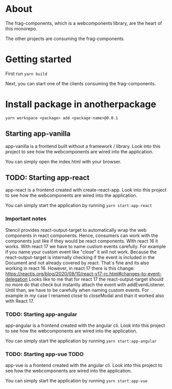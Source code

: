 # About
The frag-components, which is a webcomponents library, are the heart of this monorepo.

The other projects are consuming the frag-components.

# Getting started
First run ```yarn build```

Next, you can start one of the clients consuming the frag-components.

# Install package in anotherpackage
```yarn workspace <package> add <package-name>@0.0.1```

## Starting app-vanilla
app-vanilla is a frontend built without a framework / library. Look into this project to see how the webcomponents are wired into the application.

You can simply open the index.html with your browser.

## TODO: Starting app-react
app-react is a frontend created with create-react-app. Look into this project to see how the webcomponents are wired into the application.

You can simply start the application by running ```yarn start:app-react```

### Important notes
Stencil provides react-output-target to automatically wrap the web components in react components. Hence, consumers can work with the components just like if they would be react components. With react 16 it works. With react 17 we have to name custom events carefully. For example if you name your custom event like "close" it will not work. Because the react-output-target is internally checking if the event is included in the Document and not already covered by react. That`s fine and its also working in react 16.
However, in react 17 there is this change: https://reactjs.org/blog/2020/08/10/react-v17-rc.html#changes-to-event-delegation 
Looks like to me that for react 17 the react-output-target should no more do that check but instantly attach the event with addEventListener. Until than, we have to be carefully when naming
custom events. For example in my case I renamed close to closeModal and than it worked also with React 17.

### TODO: Starting app-angular
app-angular is a frontend created with the angular cli. Look into this project to see how the webcomponents are wired into the application.

You can simply start the application by running ```yarn start:app-angular```

### TODO: Starting app-vue TODO
app-vue is a frontend created with the angular cli. Look into this project to see how the webcomponents are wired into the application.

You can simply start the application by running ```yarn start:app-vue```